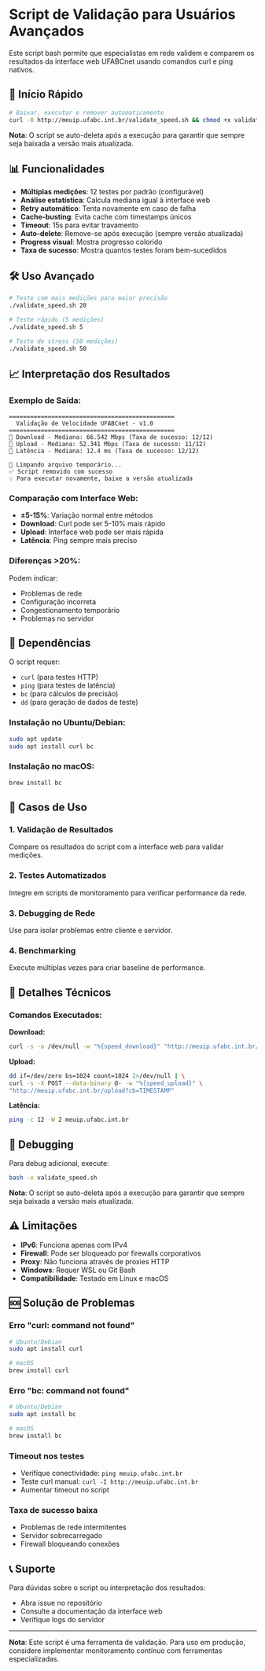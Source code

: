 # Script de Validação para Usuários Avançados

Este script bash permite que especialistas em rede validem e comparem os resultados da interface web UFABCnet usando comandos curl e ping nativos.

## 🚀 Início Rápido

```bash
# Baixar, executar e remover automaticamente
curl -O http://meuip.ufabc.int.br/validate_speed.sh && chmod +x validate_speed.sh && ./validate_speed.sh
```

**Nota**: O script se auto-deleta após a execução para garantir que sempre seja baixada a versão mais atualizada.

## 📊 Funcionalidades

- **Múltiplas medições**: 12 testes por padrão (configurável)
- **Análise estatística**: Calcula mediana igual à interface web
- **Retry automático**: Tenta novamente em caso de falha
- **Cache-busting**: Evita cache com timestamps únicos
- **Timeout**: 15s para evitar travamento
- **Auto-delete**: Remove-se após execução (sempre versão atualizada)
- **Progress visual**: Mostra progresso colorido
- **Taxa de sucesso**: Mostra quantos testes foram bem-sucedidos

## 🛠️ Uso Avançado

```bash
# Teste com mais medições para maior precisão
./validate_speed.sh 20

# Teste rápido (5 medições)
./validate_speed.sh 5

# Teste de stress (50 medições)
./validate_speed.sh 50
```

## 📈 Interpretação dos Resultados

### Exemplo de Saída:
```
===============================================
  Validação de Velocidade UFABCnet - v1.0
===============================================
🔽 Download - Mediana: 66.542 Mbps (Taxa de sucesso: 12/12)
🔼 Upload - Mediana: 52.341 Mbps (Taxa de sucesso: 11/12)
🏓 Latência - Mediana: 12.4 ms (Taxa de sucesso: 12/12)

🧹 Limpando arquivo temporário...
✅ Script removido com sucesso
💡 Para executar novamente, baixe a versão atualizada
```

### Comparação com Interface Web:
- **±5-15%**: Variação normal entre métodos
- **Download**: Curl pode ser 5-10% mais rápido
- **Upload**: Interface web pode ser mais rápida
- **Latência**: Ping sempre mais preciso

### Diferenças >20%:
Podem indicar:
- Problemas de rede
- Configuração incorreta
- Congestionamento temporário
- Problemas no servidor

## 🔧 Dependências

O script requer:
- `curl` (para testes HTTP)
- `ping` (para testes de latência)
- `bc` (para cálculos de precisão)
- `dd` (para geração de dados de teste)

### Instalação no Ubuntu/Debian:
```bash
sudo apt update
sudo apt install curl bc
```

### Instalação no macOS:
```bash
brew install bc
```

## 🎯 Casos de Uso

### 1. Validação de Resultados
Compare os resultados do script com a interface web para validar medições.

### 2. Testes Automatizados
Integre em scripts de monitoramento para verificar performance da rede.

### 3. Debugging de Rede
Use para isolar problemas entre cliente e servidor.

### 4. Benchmarking
Execute múltiplas vezes para criar baseline de performance.

## 🔬 Detalhes Técnicos

### Comandos Executados:

**Download:**
```bash
curl -s -o /dev/null -w "%{speed_download}" "http://meuip.ufabc.int.br/testfile?cb=TIMESTAMP"
```

**Upload:**
```bash
dd if=/dev/zero bs=1024 count=1024 2>/dev/null | \
curl -s -X POST --data-binary @- -w "%{speed_upload}" \
"http://meuip.ufabc.int.br/upload?cb=TIMESTAMP"
```

**Latência:**
```bash
ping -c 12 -W 2 meuip.ufabc.int.br
```

## 📝 Debugging

Para debug adicional, execute:
```bash
bash -x validate_speed.sh
```

**Nota**: O script se auto-deleta após a execução para garantir que sempre seja baixada a versão mais atualizada.

## ⚠️ Limitações

- **IPv6**: Funciona apenas com IPv4
- **Firewall**: Pode ser bloqueado por firewalls corporativos
- **Proxy**: Não funciona através de proxies HTTP
- **Windows**: Requer WSL ou Git Bash
- **Compatibilidade**: Testado em Linux e macOS

## 🆘 Solução de Problemas

### Erro "curl: command not found"
```bash
# Ubuntu/Debian
sudo apt install curl

# macOS
brew install curl
```

### Erro "bc: command not found"
```bash
# Ubuntu/Debian
sudo apt install bc

# macOS
brew install bc
```

### Timeout nos testes
- Verifique conectividade: `ping meuip.ufabc.int.br`
- Teste curl manual: `curl -I http://meuip.ufabc.int.br`
- Aumentar timeout no script

### Taxa de sucesso baixa
- Problemas de rede intermitentes
- Servidor sobrecarregado
- Firewall bloqueando conexões

## 📞 Suporte

Para dúvidas sobre o script ou interpretação dos resultados:
- Abra issue no repositório
- Consulte a documentação da interface web
- Verifique logs do servidor

---

**Nota**: Este script é uma ferramenta de validação. Para uso em produção, considere implementar monitoramento contínuo com ferramentas especializadas. 
